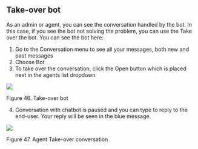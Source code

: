 ## Take-over bot

As an admin or agent, you can see the conversation handled by the bot. In this case, if you see the bot not solving the problem, you can use the Take over the bot. You can see the bot here:

1.  Go to the Conversation menu to see all your messages, both new and past messages
2.  Choose Bot
3.  To take over the conversation, click the Open button which is placed next in the agents list dropdown

![](https://lh5.googleusercontent.com/qo0GI8F5jc3YYKM6zcm-H_uE_wd4qz3NQdGwCgI0cONeKPMb7oFDmvPVG-RhsEz6EWKv6wLIVY-tByooSe4QyiC5teydnq-U0QBjeuPv8gjVgp06M598et_MfOLOt0sl1yfPk2-M)

Figure 46. Take-over bot

4.  Conversation with chatbot is paused and you can type to reply to the end-user. Your reply will be seen in the blue message.

![](https://lh5.googleusercontent.com/W-WMVdtWjmiQns4ng5hAO3B6f-KItGfe3h4YWZ2-vdVYxFjAHyGjeq9jHg1xsughjUgimtZWmLHBIH_Ck7i1tkrrV7Qa2hjOXCmom_7L0oOZ53BiUJdNSix5K8UvlgQ-M0_ChhXh)

Figure 47. Agent Take-over conversation
